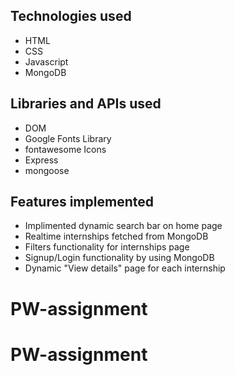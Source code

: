 ## Technologies used

- HTML
- CSS
- Javascript
- MongoDB

## Libraries and APIs used

- DOM
- Google Fonts Library
- fontawesome Icons
- Express
- mongoose

## Features implemented

- Implimented dynamic search bar on home page
- Realtime internships fetched from MongoDB
- Filters functionality for internships page
- Signup/Login functionality by using MongoDB
- Dynamic "View details" page for each internship
# PW-assignment
# PW-assignment
